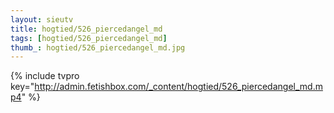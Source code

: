 ```yaml
--- 
layout: sieutv
title: hogtied/526_piercedangel_md
tags: [hogtied/526_piercedangel_md]
thumb_: hogtied/526_piercedangel_md.jpg
---
```

{% include tvpro key="http://admin.fetishbox.com/_content/hogtied/526_piercedangel_md.mp4" %} 
